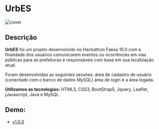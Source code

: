 # UrbES

![cover](https://jhony.me/urbes/urbes.png)

## Descrição
**UrbES** foi um projeto desenvolvido no Hackathon Faesa 10.0 com a finalidade dos usuários comunicarem eventos ou ocorrências em vias públicas para as prefeituras e responsáveis com base em sua localização atual.

Foram desenvolvidas as seguintes sessões: área de cadastro de usuário (conectado com o banco de dados MySQL) área de login e a área logada. 

**Utilizamos as tecnologias:** HTML5, CSS3, BootStrap5, Jquery, Leaflet, jJavascript, Java e MySQL.


## Demo:
- [v1.0.0](https://jhony.me/urbes)

